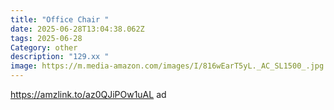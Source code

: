 ```yaml
---
title: "Office Chair "
date: 2025-06-28T13:04:38.062Z
tags: 2025-06-28
Category: other
description: "129.xx "
image: https://m.media-amazon.com/images/I/816wEarT5yL._AC_SL1500_.jpg
---
```

https://amzlink.to/az0QJiPOw1uAL ad